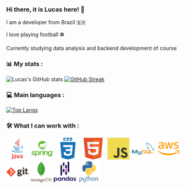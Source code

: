 ### Hi there, it is Lucas here! 🎊

I am a developer from Brazil :brazil:

I love playing football :soccer: 

Currently studying data analysis and backend development of course


  ### 📊 My stats :

![Lucas's GitHub stats](https://github-readme-stats.vercel.app/api?username=vazlucas&show_icons=true&theme=radical) 
[![GitHub Streak](http://github-readme-streak-stats.herokuapp.com?user=vazlucas&theme=dark&hide_border=true&border_radius=5)](https://git.io/streak-stats)

  ### 💻 Main languages :

 [![Top Langs](https://github-readme-stats.vercel.app/api/top-langs/?username=vazlucas&layout=compact)](https://github.com/devgferreira/github-readme-stats)

### :hammer_and_wrench: What I can work with :
<div>
  <img src="https://github.com/devicons/devicon/blob/master/icons/java/java-original-wordmark.svg" title="Java" alt="Java" width="60" height="60"/>&nbsp;
  <img src="https://github.com/devicons/devicon/blob/master/icons/spring/spring-original-wordmark.svg" title="Spring" alt="Spring" width="60" height="60"/>&nbsp;
  <img src="https://github.com/devicons/devicon/blob/master/icons/css3/css3-plain-wordmark.svg"  title="CSS3" alt="CSS" width="60" height="60"/>&nbsp;
  <img src="https://github.com/devicons/devicon/blob/master/icons/html5/html5-original.svg" title="HTML5" alt="HTML" width="60" height="60"/>&nbsp;
  <img src="https://github.com/devicons/devicon/blob/master/icons/javascript/javascript-original.svg" title="JavaScript" alt="JavaScript" width="60" height="60"/>&nbsp;
  <img src="https://github.com/devicons/devicon/blob/master/icons/mysql/mysql-original-wordmark.svg" title="MySQL"  alt="MySQL" width="60" height="60"/>&nbsp;
  <img src="https://github.com/devicons/devicon/blob/master/icons/amazonwebservices/amazonwebservices-plain-wordmark.svg" title="AWS" alt="AWS" width="60" height="60"/>&nbsp;
  <img src="https://github.com/devicons/devicon/blob/master/icons/git/git-original-wordmark.svg" title="Git" **alt="Git" width="60" height="60"/>
  <img src="https://github.com/devicons/devicon/blob/master/icons/mongodb/mongodb-original-wordmark.svg" title="MongoDB" **alt="MongoDB" width="60" height="60"/>
  <img src="https://github.com/devicons/devicon/blob/master/icons/pandas/pandas-original-wordmark.svg" title="Pandas" **alt="Pandas" width="60" height="60"/>
  <img src="https://github.com/devicons/devicon/blob/master/icons/python/python-original-wordmark.svg" title="Python" **alt="Python" width="60" height="60"/>
</div>




